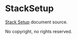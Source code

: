 StackSetup
==========

[Stack Setup](http://stacksetup.com) document source.

No copyright, no rights reserved.
